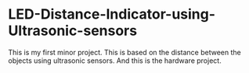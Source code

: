 # LED-Distance-Indicator-using-Ultrasonic-sensors
This is my first minor project. This is based on the distance between the objects using ultrasonic sensors. And this is the hardware project. 
